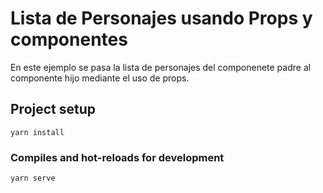 # Lista de Personajes usando Props y componentes

En este ejemplo se pasa la lista de personajes del componenete padre al componente hijo mediante el uso de props.

## Project setup
```
yarn install
```

### Compiles and hot-reloads for development
```
yarn serve
```